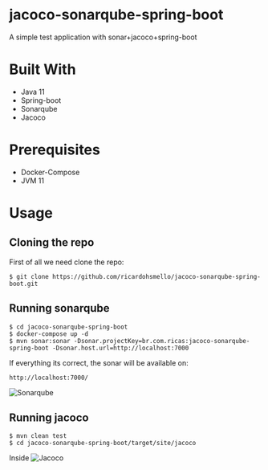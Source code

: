 # jacoco-sonarqube-spring-boot
A simple test application with sonar+jacoco+spring-boot

# Built With
- Java 11
- Spring-boot
- Sonarqube
- Jacoco


# Prerequisites
 - Docker-Compose
 - JVM 11 
 
 # Usage
## Cloning the repo

First of all we need clone the repo:
```
$ git clone https://github.com/ricardohsmello/jacoco-sonarqube-spring-boot.git
```
## Running sonarqube 

```
$ cd jacoco-sonarqube-spring-boot
$ docker-compose up -d
$ mvn sonar:sonar -Dsonar.projectKey=br.com.ricas:jacoco-sonarqube-spring-boot -Dsonar.host.url=http://localhost:7000
```

If everything its correct, the sonar will be available on: 

```
http://localhost:7000/
```

![Sonarqube](https://s1.imghub.io/9GHhS.png)

## Running jacoco

```
$ mvn clean test
$ cd jacoco-sonarqube-spring-boot/target/site/jacoco

```

Inside
![Jacoco](https://s1.imghub.io/9G6s5.png)
